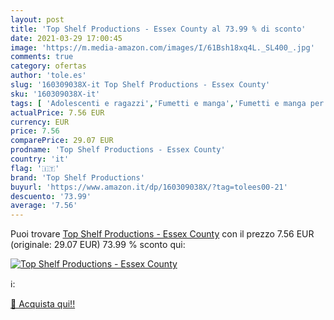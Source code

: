 ```yaml
---
layout: post
title: 'Top Shelf Productions - Essex County al 73.99 % di sconto'
date: 2021-03-29 17:00:45
image: 'https://m.media-amazon.com/images/I/61Bsh18xq4L._SL400_.jpg'
comments: true
category: ofertas
author: 'tole.es'
slug: '160309038X-it Top Shelf Productions - Essex County'
sku: '160309038X-it'
tags: [ 'Adolescenti e ragazzi','Fumetti e manga','Fumetti e manga per ragazzi','Fumetti per ragazzi','Libri','Narrativa a fumetti','top shelf productions', ]
actualPrice: 7.56 EUR
currency: EUR
price: 7.56
comparePrice: 29.07 EUR
prodname: 'Top Shelf Productions - Essex County'
country: 'it'
flag: '🇮🇹'
brand: 'Top Shelf Productions'
buyurl: 'https://www.amazon.it/dp/160309038X/?tag=tolees00-21'
descuento: '73.99'
average: '7.56'
---
```


Puoi trovare [Top Shelf Productions - Essex County](https://www.amazon.it/dp/160309038X/?tag=tolees00-21) con il prezzo 7.56 EUR (originale: 29.07 EUR) 73.99 % sconto qui:

[![Top Shelf Productions - Essex County](https://m.media-amazon.com/images/I/61Bsh18xq4L._SL400_.jpg)](https://www.amazon.it/dp/160309038X/?tag=tolees00-21)

ℹ️:


[🛒 Acquista qui!!](https://www.amazon.it/dp/160309038X/?tag=tolees00-21)
